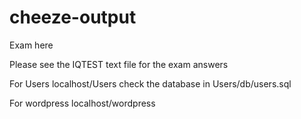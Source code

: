 # cheeze-output
Exam here

Please see the IQTEST text file for the exam answers

For Users
localhost/Users
check the database in  Users/db/users.sql

For wordpress
localhost/wordpress